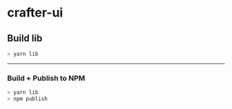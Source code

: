 # crafter-ui

## Build lib

```sh
> yarn lib
```

---

### Build + Publish to NPM

```sh
> yarn lib
> npm publish
```
